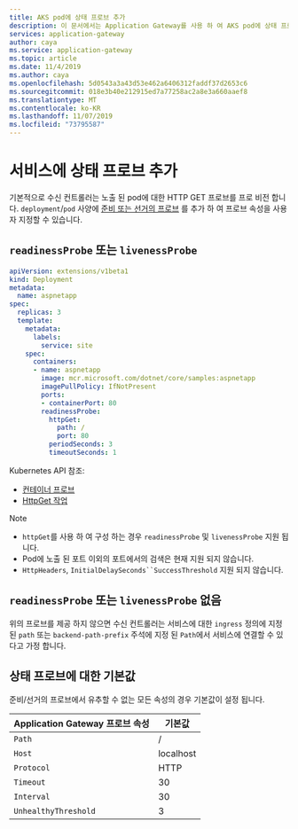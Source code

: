 ```yaml
---
title: AKS pod에 상태 프로브 추가
description: 이 문서에서는 Application Gateway를 사용 하 여 AKS pod에 상태 프로브 (준비 및/또는 선거의)를 추가 하는 방법에 대한 정보를 제공 합니다.
services: application-gateway
author: caya
ms.service: application-gateway
ms.topic: article
ms.date: 11/4/2019
ms.author: caya
ms.openlocfilehash: 5d0543a3a43d53e462a6406312faddf37d2653c6
ms.sourcegitcommit: 018e3b40e212915ed7a77258ac2a8e3a660aaef8
ms.translationtype: MT
ms.contentlocale: ko-KR
ms.lasthandoff: 11/07/2019
ms.locfileid: "73795587"
---
```

# <a name="add-health-probes-to-your-service"></a>서비스에 상태 프로브 추가
기본적으로 수신 컨트롤러는 노출 된 pod에 대한 HTTP GET 프로브를 프로 비전 합니다.
`deployment`/`pod` 사양에 [준비 또는 선거의 프로브](https://kubernetes.io/docs/tasks/configure-pod-container/configure-liveness-readiness-probes/) 를 추가 하 여 프로브 속성을 사용자 지정할 수 있습니다.

## <a name="with-readinessprobe-or-livenessprobe"></a>`readinessProbe` 또는 `livenessProbe`
```yaml
apiVersion: extensions/v1beta1
kind: Deployment
metadata:
  name: aspnetapp
spec:
  replicas: 3
  template:
    metadata:
      labels:
        service: site
    spec:
      containers:
      - name: aspnetapp
        image: mcr.microsoft.com/dotnet/core/samples:aspnetapp
        imagePullPolicy: IfNotPresent
        ports:
        - containerPort: 80
        readinessProbe:
          httpGet:
            path: /
            port: 80
          periodSeconds: 3
          timeoutSeconds: 1
```

Kubernetes API 참조:
* [컨테이너 프로브](https://kubernetes.io/docs/concepts/workloads/pods/pod-lifecycle/#container-probes)
* [HttpGet 작업](https://kubernetes.io/docs/reference/generated/kubernetes-api/v1.14/#httpgetaction-v1-core)

> [!NOTE]
> * `httpGet`를 사용 하 여 구성 하는 경우 `readinessProbe` 및 `livenessProbe` 지원 됩니다.
> * Pod에 노출 된 포트 이외의 포트에서의 검색은 현재 지원 되지 않습니다.
> * `HttpHeaders`, `InitialDelaySeconds``SuccessThreshold` 지원 되지 않습니다.

##  <a name="without-readinessprobe-or-livenessprobe"></a>`readinessProbe` 또는 `livenessProbe` 없음
위의 프로브를 제공 하지 않으면 수신 컨트롤러는 서비스에 대한 `ingress` 정의에 지정 된 `path` 또는 `backend-path-prefix` 주석에 지정 된 `Path`에서 서비스에 연결할 수 있다고 가정 합니다.

## <a name="default-values-for-health-probe"></a>상태 프로브에 대한 기본값
준비/선거의 프로브에서 유추할 수 없는 모든 속성의 경우 기본값이 설정 됩니다.

| Application Gateway 프로브 속성 | 기본값 |
|-|-|
| `Path` | / |
| `Host` | localhost |
| `Protocol` | HTTP |
| `Timeout` | 30 |
| `Interval` | 30 |
| `UnhealthyThreshold` | 3 |